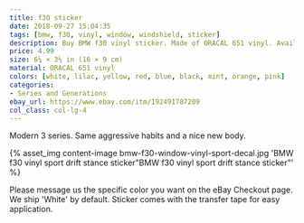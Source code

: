 ```yaml
---
title: f30 sticker
date: 2018-09-27 15:04:35
tags: [bmw, f30, vinyl, window, windshield, sticker]
description: Buy BMW f30 vinyl sticker. Made of ORACAL 651 vinyl. Available in different colors.
price: 4.99
size: 6¼ × 3½ in (16 × 9 cm)
material: ORACAL 651 vinyl
colors: [white, lilac, yellow, red, blue, black, mint, orange, pink]
categories:
- Series and Generations
ebay_url: https://www.ebay.com/itm/192491787209
col_class: col-lg-4
---
```


Modern 3 series. Same aggressive habits and a nice new body.

<!-- more -->
{% asset_img content-image bmw-f30-window-vinyl-sport-decal.jpg 'BMW f30 vinyl sport drift stance sticker"BMW f30 vinyl sport drift stance sticker"' %}

Please message us the specific color you want on the eBay Checkout page. We ship 'White' by default. Sticker comes with the transfer tape for easy application.
